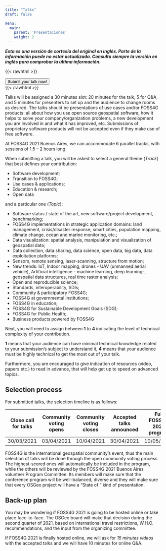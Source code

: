 ```yaml
---
title: "Talks"
draft: false

menu:
  main:
    parent: 'Presentaciones'
    weight: 2
---
```


***Esta es una versión de cortesía del original en inglés. Parte de la información puede no estar actualizada. Consulta siempre la versión en inglés para comprobar la última información.***


{{< rawhtml >}}
        <div class="col d-flex justify-content-center">
          <a style="btn btn-primary mb-3" href="https://callforpapers.2021.foss4g.org/foss4g2021/cfp">
            <button type="button" name="button" class="btn btn-primary rounded-pill px-5 py-2 mb-5">
              Submit your talk now!
            </button>
          </a>
        </div>
{{< /rawhtml >}}

Talks will be assigned a 30 minutes slot: 20 minutes for the talk, 5 for Q&A, and 5 minutes for presenters to set up and the audience to change rooms as desired.
The talks should be presentations of use cases and/or FOSS4G products: all about how you use open source geospatial software, how it helps to solve your company/organization problems, a new development you are involved in and what it has improved, etc.
Submissions of proprietary software products will not be accepted even if they make use of free software. 

At FOSS4G 2021 Buenos Aires, we can accommodate 6 parallel tracks, with sessions of 1.5 – 2 hours long.

When submitting a talk, you will be asked to select a general theme (_Track_) that best defines your contribution:

- Software development;
- Transition to FOSS4G;
- Use cases & applications;
- Education & research;
- Open data

and a particular one (_Topic_): 

- Software status / state of the art, new software/project development, benchmarking;
- FOSS4G implementations in strategic application domains: land management, crisis/disaster response, smart cities, population mapping, climate change, ocean and marine monitoring, etc.;
- Data visualization: spatial analysis, manipulation and visualization of geospatial data;
- Data collection, data sharing, data science, open data, big data, data exploitation platforms;
- Sensors, remote sensing, laser-scanning, structure from motion;
- New trends: IoT, Indoor mapping, drones - UAV (unmanned aerial vehicle), Artificial intelligence - machine learning, deep learning-, geospatial data structures, real time raster analysis;
- Open and reproducible science;
- Standards, interoperability, SDIs;
- Community & participatory FOSS4G;
- FOSS4G at governmental institutions;
- FOSS4G in education;
- FOSS4G for Sustainable Development Goals (SDG);
- FOSS4G for Public Health;
- Business products powered by FOSS4G

Next, you will need to assign between **1** to **4** indicating the level of technical complexity of your contribution. 

**1** means that your audience can have minimal technical knowledge related to your submission’s subject to understand it, **4** means that your audience must be highly technical to get the most out of your talk. 

Furthermore, you are encouraged to give indication of resources (video, papers etc.) to read in advance, that will help get up to speed on advanced topics. 
 
## Selection process

For submitted talks, the selection timeline is as follows: 

|Close call for talks | Community voting opens | Community voting closes | Accepted talks announced	| Full FOSS4G 2021 program |
|--------------|---------------|---------------|-------------|-------------|
| 30/03/2021 |  03/04/2021 | 10/04/2021 | 30/04/2021 | 10/05/2021 |

FOSS4G is the international geospatial community’s event, thus the main selection of talks will be done through the open community voting process. The highest-scored ones will automatically be included in the program, while the others will be reviewed by the FOSS4G 2021 Buenos Aires volunteer Program Committee. Its members will make sure that the conference program will be well-balanced, diverse and they will make sure that every OSGeo project will have a “State of ” kind of presentation.

## Back-up plan

You may be wondering if FOSS4G 2021 is going to be hosted online or take place face-to-face. The OSGeo board will make that decision during the second quarter of 2021, based on international travel restrictions, W.H.O. recommendations, and the input from the organizing committee. 

If FOSS4G 2021 is finally hosted online, we will ask for *15 minutes videos* with the accepted talks and we will have 10 minutes for online Q&A.
